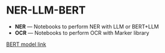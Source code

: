 # NER-LLM-BERT


- **NER** — Notebooks to perform NER with LLM or BERT+LLM  
- **OCR** — Notebooks to perform OCR with Marker library  

[BERT model link](https://drive.google.com/drive/folders/1jy5owf2KSQzBCqNjvPsFwXh-wAdRy6vS?usp=drive_link)
